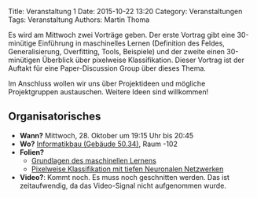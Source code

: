 Title: Veranstaltung 1
Date: 2015-10-22 13:20
Category: Veranstaltungen
Tags: Veranstaltung
Authors: Martin Thoma

Es wird am Mittwoch zwei Vorträge geben. Der erste Vortrag gibt eine 30-minütige Einführung in maschinelles Lernen (Definition des Feldes, Generalisierung, Overfitting, Tools, Beispiele) und der zweite einen 30-minütigen Überblick über pixelweise Klassifikation. Dieser Vortrag ist der Auftakt für eine Paper-Discussion Group über dieses Thema.

Im Anschluss wollen wir uns über Projektideen und mögliche Projektgruppen austauschen. Weitere Ideen sind willkommen!

## Organisatorisches

* **Wann?** Mittwoch, 28. Oktober um 19:15 Uhr bis 20:45
* **Wo?** [Informatikbau (Gebäude 50.34)](https://www.kithub.de/map/2221), Raum -102
* **Folien?**
    * [Grundlagen des maschinellen Lernens](https://github.com/ML-KA/presentations/raw/master/2015-10/Vortrag-Martin/LaTeX/Vortrag-Martin.pdf)
    * [Pixelweise Klassifikation mit tiefen Neuronalen Netzwerken](https://github.com/ML-KA/presentations/raw/master/2015-10/Vortrag-Marvin/2015-07.pdf)
* **Video?**: Kommt noch. Es muss noch geschnitten werden. Das ist zeitaufwendig, da das Video-Signal nicht aufgenommen wurde.